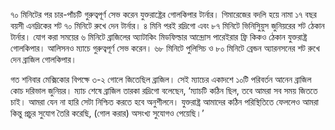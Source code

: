 ৭০ মিনিটের পর চার-পাঁচটি গুরুত্বপূর্ণ সেভ করেন যুক্তরাষ্ট্রের গোলকিপার টার্নার। গিমারেজের বদলি হয়ে নামা ১৭ বছর বয়সী এনদ্রিকের শট ৭০ মিনিটে রুখে দেন টার্নার। ৪ মিনি পরই রদ্রিগো এবং ৮৭ মিনিটে ভিনিসিুয়ুস জুনিয়রের শট ঠেকান টার্নার। যোগ করা সময়ের ৬ মিনিটে ব্রাজিলের অ্যাটাকিং মিডফিল্ডার আন্দ্রোস পারেইরার ফ্রি কিকও ঠেকান যুক্তরাষ্ট্র গোলকিপার। আলিসনও ম্যাচে গুরুত্বপূর্ণ সেভ করেন। ৬৮ মিনিটে পুলিসিচ ও ৮০ মিনিটে ব্রেন্ডন অ্যারনসনের শট রুখে দেন ব্রাজিল গোলকিপার।

গত শনিবার মেক্সিকোর বিপক্ষে ৩-২ গোলে জিতেছিল ব্রাজিল। সেই ম্যাচের একাদশে ১০টি পরিবর্তন আনেন ব্রাজিল কোচ দরিভাল জুনিয়র। ম্যাচ শেষে ব্রাজিল তারকা রদ্রিগো বলেছেন, ‘ম্যাচটি কঠিন ছিল, তবে আমরা সব সময় জিততে চাই। আমরা যেন না হারি সেটা নিশ্চিত করতে হবে অনুশীলনে। যুক্তরাষ্ট্র আমাদের কঠিন পরিস্থিতিতে ফেললেও আমরা কিন্তু প্রচুর সুযোগ তৈরি করেছি, (গোল করার) অসংখ্য সুযোগও পেয়েছি।’
